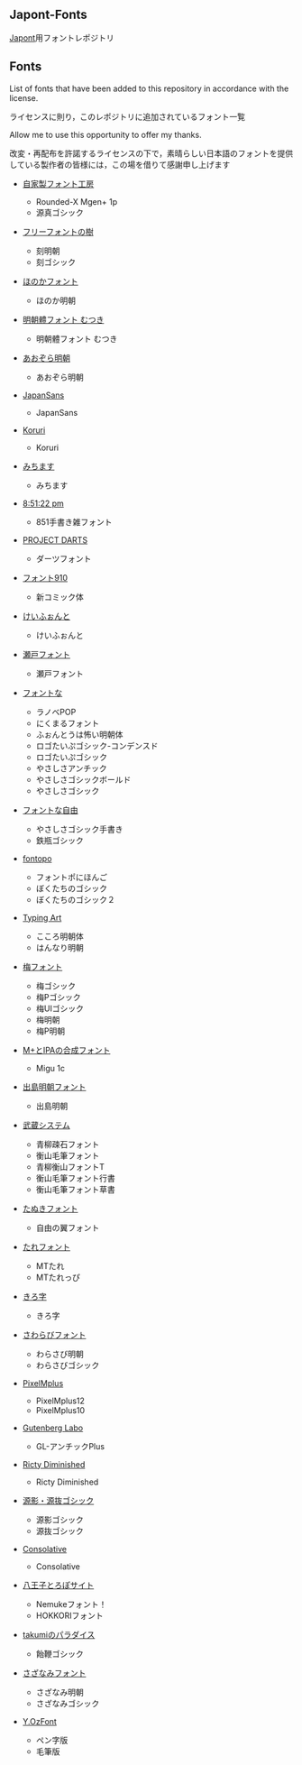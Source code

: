 ## Japont-Fonts

[Japont](https://github.com/3846masa/Japont)用フォントレポジトリ

## Fonts

List of fonts that have been added to this repository in accordance with the license.

ライセンスに則り，このレポジトリに追加されているフォント一覧

Allow me to use this opportunity to offer my thanks.

改変・再配布を許諾するライセンスの下で，素晴らしい日本語のフォントを提供している製作者の皆様には，この場を借りて感謝申し上げます

- [自家製フォント工房](http://jikasei.me/font/)
  - Rounded-X Mgen+ 1p
  - 源真ゴシック

- [フリーフォントの樹](http://freefonts.jp/index.html)
  - 刻明朝
  - 刻ゴシック

- [ほのかフォント](http://font.gloomy.jp/index.html)
  - ほのか明朝

- [明朝體フォント むつき](http://mandel59.github.io/mutsuki/index.html)
  - 明朝體フォント むつき

- [あおぞら明朝](http://blueskis.wktk.so/AozoraMincho/)
  - あおぞら明朝

- [JapanSans](http://webfontfan.com/japansans/)
  - JapanSans

- [Koruri](http://koruri.lindwurm.biz/)
  - Koruri

- [みちます](http://www.masuseki.com/index.php?u=my_works/121003_mitimasu.htm)
  - みちます

- [8:51:22 pm](http://www39.atpages.jp/yagoinienie/85122font.html)
  - 851手書き雑フォント

- [PROJECT DARTS](http://www.p-darts.jp/font/)
  - ダーツフォント

- [フォント910](http://www.font910.jp/index.html)
  - 新コミック体

- [けいふぉんと](http://font.sumomo.ne.jp/index.html)
  - けいふぉんと

- [瀬戸フォント](http://sourceforge.jp/projects/setofont/releases/)
  - 瀬戸フォント

- [フォントな](http://www.fontna.com/category/gallery/)
  - ラノベPOP
  - にくまるフォント
  - ふぉんとうは怖い明朝体
  - ロゴたいぷゴシック-コンデンスド
  - ロゴたいぷゴシック
  - やさしさアンチック
  - やさしさゴシックボールド
  - やさしさゴシック

- [フォントな自由](http://fontna.com/freefont/)
  - やさしさゴシック手書き
  - 鉄瓶ゴシック

- [fontopo](http://fontopo.com/)
  - フォントポにほんご
  - ぼくたちのゴシック
  - ぼくたちのゴシック２

- [Typing Art](http://typingart.net/)
  - こころ明朝体
  - はんなり明朝

- [梅フォント](http://sourceforge.jp/projects/ume-font/)
  - 梅ゴシック
  - 梅Pゴシック
  - 梅UIゴシック
  - 梅明朝
  - 梅P明朝

- [M+とIPAの合成フォント](http://mix-mplus-ipa.sourceforge.jp/)
  - Migu 1c

- [出島明朝フォント](http://www.sodan.org/~penny/blosxom.cgi/2007/06/04#dejima-mincho-r110)
  - 出島明朝

- [武蔵システム](http://opentype.jp/freemouhitufont.htm)
  - 青柳疎石フォント
  - 衡山毛筆フォント
  - 青柳衡山フォントT
  - 衡山毛筆フォント行書
  - 衡山毛筆フォント草書

- [たぬきフォント](http://tanukifont.com/)
  - 自由の翼フォント

- [たれフォント](http://graphics.tailtame.com/archives/tare-font/)
  - MTたれ
  - MTたれっぴ

- [きろ字](http://www.ez0.net/distribution/font/kiloji/)
  - きろ字

- [さわらびフォント](http://sourceforge.jp/projects/sawarabi-fonts/)
  - わらさび明朝
  - わらさびゴシック

- [PixelMplus](http://itouhiro.hatenablog.com/entry/20130602/font)
  - PixelMplus12
  - PixelMplus10

- [Gutenberg Labo](http://gutenberg.sourceforge.jp/font/ja.html?)
  - GL-アンチックPlus

- [Ricty Diminished](https://github.com/yascentur/RictyDiminished)
  - Ricty Diminished

- [源影・源抜ゴシック](http://blueskis.wktk.so/GenEiGenNuki/index.html)
  - 源影ゴシック
  - 源抜ゴシック

- [Consolative](http://blueskis.wktk.so/Consolative/index.html)
  - Consolative

- [八王子とろぽサイト](http://poiut.web.fc2.com/computer/)
  - Nemukeフォント！
  - HOKKORIフォント

- [takumiのパラダイス](http://slimedaisuki.blog9.fc2.com/blog-category-46.html)
  - 飴鞭ゴシック

- [さざなみフォント](http://sourceforge.jp/projects/efont/)
  - さざなみ明朝
  - さざなみゴシック

- [Y.OzFont](http://yozvox.web.fc2.com/)
  - ペン字版
  - 毛筆版

